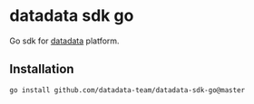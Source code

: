 # datadata sdk go

Go sdk for [datadata](https://www.datadata.com) platform.

## Installation

```shell
go install github.com/datadata-team/datadata-sdk-go@master
```
